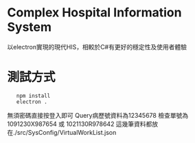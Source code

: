 # Complex Hospital Information System
以electron實現的現代HIS，相較於C#有更好的穩定性及使用者體驗
# 測試方式
 ```
    npm install
    electron .
 ```
無須密碼直接按登入即可
Query病歷號資料為12345678
檢查單號為1091230X987654 或 1021130R978642
這幾筆資料都放在./src/SysConfig/VirtualWorkList.json
